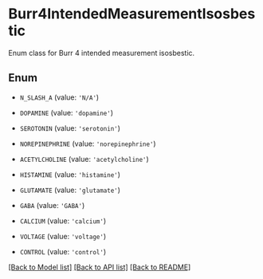 # Burr4IntendedMeasurementIsosbestic

Enum class for Burr 4 intended measurement isosbestic.

## Enum

* `N_SLASH_A` (value: `'N/A'`)

* `DOPAMINE` (value: `'dopamine'`)

* `SEROTONIN` (value: `'serotonin'`)

* `NOREPINEPHRINE` (value: `'norepinephrine'`)

* `ACETYLCHOLINE` (value: `'acetylcholine'`)

* `HISTAMINE` (value: `'histamine'`)

* `GLUTAMATE` (value: `'glutamate'`)

* `GABA` (value: `'GABA'`)

* `CALCIUM` (value: `'calcium'`)

* `VOLTAGE` (value: `'voltage'`)

* `CONTROL` (value: `'control'`)

[[Back to Model list]](../README.md#documentation-for-models) [[Back to API list]](../README.md#documentation-for-api-endpoints) [[Back to README]](../README.md)


